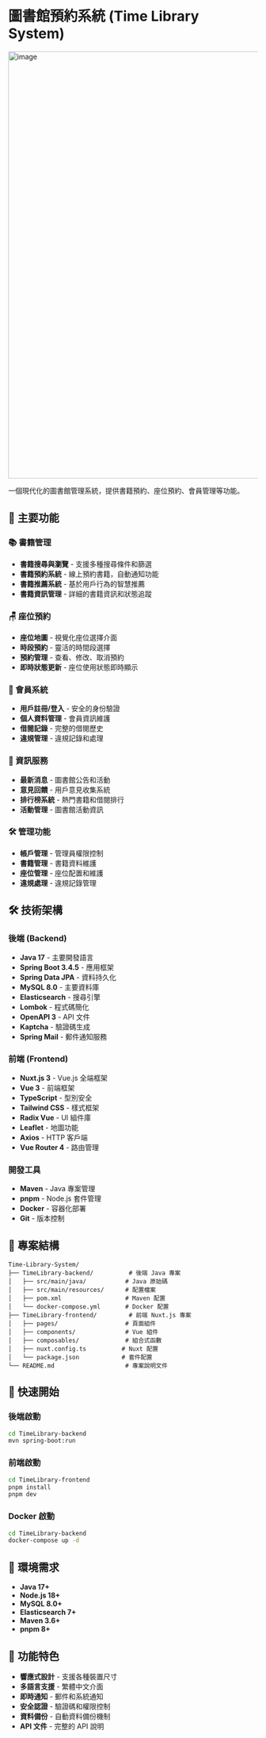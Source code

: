 # 圖書館預約系統 (Time Library System)

<img width="1915" height="861" alt="image" src="https://github.com/user-attachments/assets/9190796d-c2f8-4004-944a-4832ee007aef" />

一個現代化的圖書館管理系統，提供書籍預約、座位預約、會員管理等功能。

## 🚀 主要功能

### 📚 書籍管理
- **書籍搜尋與瀏覽** - 支援多種搜尋條件和篩選
- **書籍預約系統** - 線上預約書籍，自動通知功能
- **書籍推薦系統** - 基於用戶行為的智慧推薦
- **書籍資訊管理** - 詳細的書籍資訊和狀態追蹤

### 🪑 座位預約
- **座位地圖** - 視覺化座位選擇介面
- **時段預約** - 靈活的時間段選擇
- **預約管理** - 查看、修改、取消預約
- **即時狀態更新** - 座位使用狀態即時顯示

### 👥 會員系統
- **用戶註冊/登入** - 安全的身份驗證
- **個人資料管理** - 會員資訊維護
- **借閱記錄** - 完整的借閱歷史
- **違規管理** - 違規記錄和處理

### 📢 資訊服務
- **最新消息** - 圖書館公告和活動
- **意見回饋** - 用戶意見收集系統
- **排行榜系統** - 熱門書籍和借閱排行
- **活動管理** - 圖書館活動資訊

### 🛠️ 管理功能
- **帳戶管理** - 管理員權限控制
- **書籍管理** - 書籍資料維護
- **座位管理** - 座位配置和維護
- **違規處理** - 違規記錄管理

## 🛠️ 技術架構

### 後端 (Backend)
- **Java 17** - 主要開發語言
- **Spring Boot 3.4.5** - 應用框架
- **Spring Data JPA** - 資料持久化
- **MySQL 8.0** - 主要資料庫
- **Elasticsearch** - 搜尋引擎
- **Lombok** - 程式碼簡化
- **OpenAPI 3** - API 文件
- **Kaptcha** - 驗證碼生成
- **Spring Mail** - 郵件通知服務

### 前端 (Frontend)
- **Nuxt.js 3** - Vue.js 全端框架
- **Vue 3** - 前端框架
- **TypeScript** - 型別安全
- **Tailwind CSS** - 樣式框架
- **Radix Vue** - UI 組件庫
- **Leaflet** - 地圖功能
- **Axios** - HTTP 客戶端
- **Vue Router 4** - 路由管理

### 開發工具
- **Maven** - Java 專案管理
- **pnpm** - Node.js 套件管理
- **Docker** - 容器化部署
- **Git** - 版本控制

## 📁 專案結構

```
Time-Library-System/
├── TimeLibrary-backend/          # 後端 Java 專案
│   ├── src/main/java/           # Java 原始碼
│   ├── src/main/resources/      # 配置檔案
│   ├── pom.xml                  # Maven 配置
│   └── docker-compose.yml       # Docker 配置
├── TimeLibrary-frontend/         # 前端 Nuxt.js 專案
│   ├── pages/                   # 頁面組件
│   ├── components/              # Vue 組件
│   ├── composables/             # 組合式函數
│   ├── nuxt.config.ts          # Nuxt 配置
│   └── package.json            # 套件配置
└── README.md                    # 專案說明文件
```

## 🚀 快速開始

### 後端啟動
```bash
cd TimeLibrary-backend
mvn spring-boot:run
```

### 前端啟動
```bash
cd TimeLibrary-frontend
pnpm install
pnpm dev
```

### Docker 啟動
```bash
cd TimeLibrary-backend
docker-compose up -d
```

## 🔧 環境需求

- **Java 17+**
- **Node.js 18+**
- **MySQL 8.0+**
- **Elasticsearch 7+**
- **Maven 3.6+**
- **pnpm 8+**

## 📧 功能特色

- **響應式設計** - 支援各種裝置尺寸
- **多語言支援** - 繁體中文介面
- **即時通知** - 郵件和系統通知
- **安全認證** - 驗證碼和權限控制
- **資料備份** - 自動資料備份機制
- **API 文件** - 完整的 API 說明

